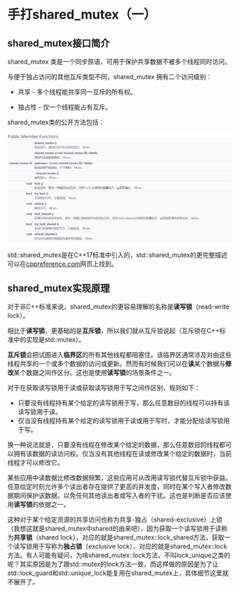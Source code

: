 # 手打shared_mutex（一）

## shared_mutex接口简介

shared_mutex 类是一个同步原语，可用于保护共享数据不被多个线程同时访问。

与便于独占访问的其他互斥类型不同，shared_mutex 拥有二个访问级别：

- 共享 - 多个线程能共享同一互斥的所有权。

- 独占性 - 仅一个线程能占有互斥。

shared_mutex类的公开方法包括：

![shared_mutex public member functions](../png/shared_mutex_public_member_functions.png)

std::shared_mutex是在C++17标准中引入的，std::shared_mutex的更完整描述可以在[cppreference.com](https://en.cppreference.com/w/cpp/thread/shared_mutex)网页上找到。

## shared_mutex实现原理

对于非C++标准来说，shared_mutex的更容易理解的名称是**读写锁**（read-write lock）。

相比于**读写锁**，更基础的是**互斥锁**，所以我们就从互斥锁说起（互斥锁在C++标准中的实现是std::mutex）。

**互斥锁**会把试图进入**临界区**的所有其他线程都阻塞住。该临界区通常涉及对由这些线程共享的一个或多个数据的访问或更新。然而有时候我们可以在**读**某个数据与**修改**某个数据之间作区分。这也是使用**读写锁**的场景条件之一。

对于在获取读写锁用于读或获取读写锁用于写之间作区别，规则如下：
- 只要没有线程持有某个给定的读写锁用于写，那么任意数目的线程可以持有该读写锁用于读。
- 仅当没有线程持有某个给定的读写锁用于读或用于写时，才能分配给读写锁用于写。

换一种说法就是，只要没有线程在修改某个给定的数据，那么任意数目的线程都可以拥有该数据的读访问权。仅当没有其他线程在读或修改某个给定的数据时，当前线程才可以修改它。

某些应用中读数据比修改数据频繁，这些应用可从改用读写锁代替互斥锁中获益。任意给定时刻允许多个读出者存在提供了更高的并发度，同时在某个写入者修改数据期间保护该数据，以免任何其他读出者或写入者的干扰。这也是判断是否应该使用**读写锁**的依据之一。

这种对于某个给定资源的共享访问也称为共享-独占（shared-exclusive）上锁（我想这就是shared_mutex中shared的由来吧），因为获取一个读写锁用于读称为**共享锁**（shared lock），对应的就是shared_mutex::lock_shared方法，获取一个读写锁用于写称为**独占锁**（exclusive lock），对应的就是shared_mutex::lock方法。有人可能有疑问，为啥shared_mutex::lock方法，不叫lock_unique之类的呢？其实原因是为了跟std::mutex的lock方法一致，而这样做的原因是为了让std::lock_guard和std::unique_lock能复用在shared_mutex上，具体细节这里就不展开了。

